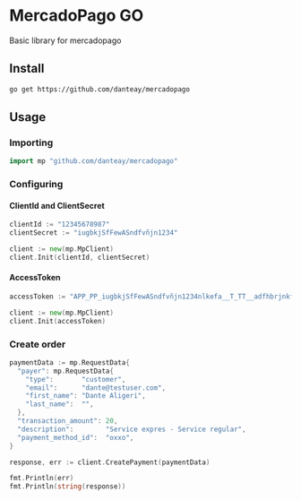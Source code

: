 # MercadoPago GO

Basic library for mercadopago


## Install

```bash
go get https://github.com/danteay/mercadopago
```

## Usage

### Importing

```go
import mp "github.com/danteay/mercadopago"
```

### Configuring

#### ClientId and ClientSecret

```go
clientId := "12345678987"
clientSecret := "iugbkjSfFewASndfvñjn1234"

client := new(mp.MpClient)
client.Init(clientId, clientSecret)
```

#### AccessToken

```go
accessToken := "APP_PP_iugbkjSfFewASndfvñjn1234nlkefa__T_TT__adfhbrjnkfkl"

client := new(mp.MpClient)
client.Init(accessToken)
```

### Create order

```go
paymentData := mp.RequestData{
  "payer": mp.RequestData{
    "type":       "customer",
    "email":      "dante@testuser.com",
    "first_name": "Dante Aligeri",
    "last_name":  "",
  },
  "transaction_amount": 20,
  "description":        "Service expres - Service regular",
  "payment_method_id":  "oxxo",
}

response, err := client.CreatePayment(paymentData)

fmt.Println(err)
fmt.Println(string(response))
```